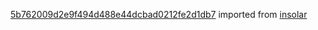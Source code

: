 [5b762009d2e9f494d488e44dcbad0212fe2d1db7](https://github.com/insolar/insolar/commit/5b762009d2e9f494d488e44dcbad0212fe2d1db7) imported from [insolar](https://github.com/insolar/insolar)
